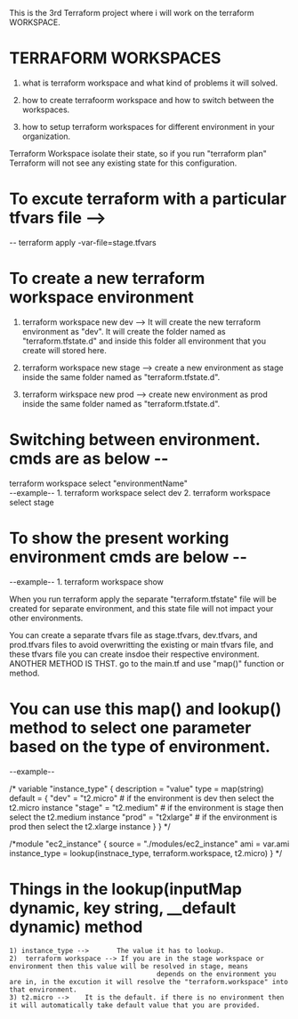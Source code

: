 
This is the 3rd Terraform project where i will work on the terraform WORKSPACE.

# TERRAFORM WORKSPACES

1. what is terraform workspace and what kind of problems it will solved.

2. how to create terrafoorm workspace and how to switch between the workspaces.

3. how to setup terraform workspaces for different environment in your organization.


Terraform Workspace isolate their state, so if you run "terraform plan" Terraform will not see any existing state for this configuration.



# To excute terraform with a particular tfvars file -->
  --  terraform apply -var-file=stage.tfvars


# To create a new terraform workspace environment  
  1. terraform workspace new dev     --> 
                       It will create the new terraform environment as "dev".
                       It will create the folder named as "terraform.tfstate.d" and inside this folder all environment that you create will stored here.

  2. terraform workspace new stage  --> create a new environment as stage inside the same folder named as "terraform.tfstate.d".
  3. terraform wirkspace new prod  --> create new environment as prod inside the same folder named as "terraform.tfstate.d".

# Switching between environment.  cmds are as below --
  terraform workspace select "environmentName"   
  --example-- 
             1. terraform workspace select dev
             2. terraform workspace select stage

# To show the present working environment  cmds are below --
  --example-- 
             1. terraform workspace show


When you run terraform apply the separate "terraform.tfstate" file will be created for separate environment, and this state file will not impact your other environments.


You can create a separate tfvars file as stage.tfvars, dev.tfvars, and prod.tfvars files to avoid overwritting the existing or main tfvars file, and these tfvars file you can create insdoe their respective environment.  
              ANOTHER METHOD IS THST.
 go to the main.tf  and use "map()" function or method.
  
 # You can use this map() and lookup() method to select one parameter based on the type of environment.
 --example--

 /* variable "instance_type" { 
    description = "value"
    type = map(string)
        default = {
        "dev" = "t2.micro"     # if the environment is dev then select the t2.micro instance
        "stage" = "t2.medium" # if the environment is stage then select the t2.medium instance
        "prod" = "t2xlarge"  # if the environment is prod then select the t2.xlarge instance
       }
  }
 */

  /*module "ec2_instance" {
    source = "./modules/ec2_instance"
    ami = var.ami
    instance_type = lookup(instnace_type, terraform.workspace, t2.micro)
    }
  */
# Things in the lookup(inputMap dynamic, key string, __default dynamic) method                 
    1) instance_type -->       The value it has to lookup.   
    2)  terraform workspace --> If you are in the stage workspace or environment then this value will be resolved in stage, means 
                                         depends on the environment you are in, in the excution it will resolve the "terraform.workspace" into that environment.
    3) t2.micro -->    It is the default. if there is no environment then it will automatically take default value that you are provided. 




               
  